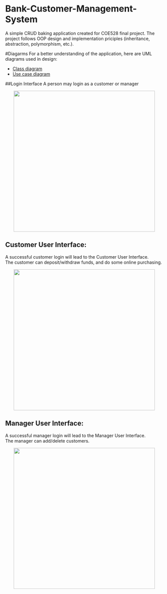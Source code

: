 # Bank-Customer-Management-System
 
A simple CRUD baking application created for COE528 final project. The project follows OOP design and implementation priciples (inheritance, abstraction, polymorphism, etc.). 

#Diagarms
For a better understanding of the application, here are UML diagrams used in design:
- [Class diagram](https://htmlpreview.github.io/?https://github.com/RansikaP/Bank-Customer-Management-System/blob/master/images/ClassDiagram.class.violet.html)
- [Use case diagram](https://htmlpreview.github.io/?https://github.com/RansikaP/Bank-Customer-Management-System/blob/master/images/UseCaseDiagram.ucase.violet.html)

##Login Interface
A person may login as a customer or manager

<p align="center" style="vertical-align: top; position: relative" >
<img align="top" style="vertical-align:top" src="https://github.com/rajatKumar2000/COE528-Final-Project/blob/master/images/login.PNG" width="450"/>
</p>

## Customer User Interface:
A successful customer login will lead to the Customer User Interface.<br>
The customer can deposit/withdraw funds, and do some online purchasing. <br>

<p align="center" style="vertical-align: top; position: relative" >
<img align="top" style="vertical-align:top" src="https://github.com/rajatKumar2000/COE528-Final-Project/blob/master/images/customer.PNG" width="450"/>
</p>

## Manager User Interface:
A successful manager login will lead to the Manager User Interface.<br>
The manager can add/delete customers. <br>

<p align="center" style="vertical-align: top; position: relative" >
<img align="top" style="vertical-align:top" src="https://github.com/rajatKumar2000/COE528-Final-Project/blob/master/images/admin.PNG" width="450"/>
</p>
